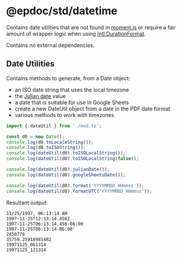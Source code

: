 # @epdoc/std/datetime

Contains date utilities that are not found in [moment.js](https://github.com/moment/moment) or require a fair amount of
wrapper logic when using
[Intl.DurationFormat](https://tc39.es/proposal-intl-duration-format/#sec-intl-durationformat-constructor).

Contains no external dependencies.

## Date Utilities

Contains methods to generate, from a Date object:

- an ISO date string that uses the local timezone
- the [Julian date](https://en.wikipedia.org/wiki/Julian_day) value
- a date that is suitable for use in Google Sheets
- create a new DateUtil object from a date in the PDF date format
- various methods to work with timezones

```typescript
import { dateUtil } from './mod.ts';

const d0 = new Date();
console.log(d0.toLocaleString());
console.log(d0.toISOString());
console.log(dateUtil(d0).toISOLocalString());
console.log(dateUtil(d0).toISOLocalString(false));

console.log(dateUtil(d0).julianDate());
console.log(dateUtil(d0).googleSheetsDate());

console.log(dateUtil(d0).format('YYYYMMDD_HHmmss'));
console.log(dateUtil(d0).formatUTC('YYYYMMDD_HHmmss'));
```

Resultant output:

```
11/25/1997, 06:13:14 AM
1997-11-25T12:13:14.456Z
1997-11-25T06:13:14.456-06:00
1997-11-25T06:13:14-06:00'
2450778
35759.25918981482
19971125_061314
19971125_121314
```
